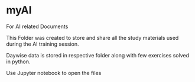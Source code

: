 # myAI
For AI related Documents

This Folder was created to store and share all the study materials used during the AI training session.

Daywise data is stored in respective folder along with few exercises solved in python. 

Use Jupyter notebook to open the files

